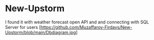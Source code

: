 # New-Upstorm
I found it with weather forecast open API and and connecting with SQL Server for users
[https://github.com/Muzaffarov-Firdavs/New-Upstorm/blob/main/Dbdiagram.jpg]

